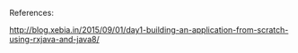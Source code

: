 References:

http://blog.xebia.in/2015/09/01/day1-building-an-application-from-scratch-using-rxjava-and-java8/ 
